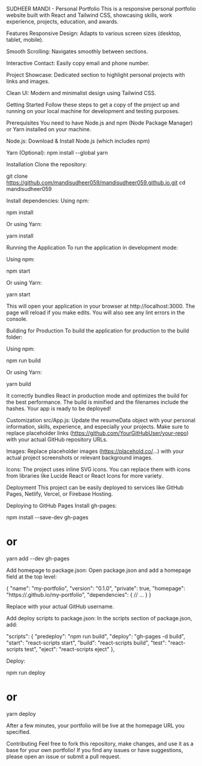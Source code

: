 SUDHEER MANDI - Personal Portfolio
This is a responsive personal portfolio website built with React and Tailwind CSS, showcasing skills, work experience, projects, education, and awards.

Features
Responsive Design: Adapts to various screen sizes (desktop, tablet, mobile).

Smooth Scrolling: Navigates smoothly between sections.

Interactive Contact: Easily copy email and phone number.

Project Showcase: Dedicated section to highlight personal projects with links and images.

Clean UI: Modern and minimalist design using Tailwind CSS.

Getting Started
Follow these steps to get a copy of the project up and running on your local machine for development and testing purposes.

Prerequisites
You need to have Node.js and npm (Node Package Manager) or Yarn installed on your machine.

Node.js: Download & Install Node.js (which includes npm)

Yarn (Optional): npm install --global yarn

Installation
Clone the repository:

git clone https://github.com/mandisudheer059/mandisudheer059.github.io.git
cd mandisudheer059


Install dependencies:
Using npm:

npm install

Or using Yarn:

yarn install

Running the Application
To run the application in development mode:

Using npm:

npm start

Or using Yarn:

yarn start

This will open your application in your browser at http://localhost:3000. The page will reload if you make edits. You will also see any lint errors in the console.

Building for Production
To build the application for production to the build folder:

Using npm:

npm run build

Or using Yarn:

yarn build

It correctly bundles React in production mode and optimizes the build for the best performance. The build is minified and the filenames include the hashes. Your app is ready to be deployed!

Customization
src/App.js: Update the resumeData object with your personal information, skills, experience, and especially your projects. Make sure to replace placeholder links (https://github.com/YourGitHubUser/your-repo) with your actual GitHub repository URLs.

Images: Replace placeholder images (https://placehold.co/...) with your actual project screenshots or relevant background images.

Icons: The project uses inline SVG icons. You can replace them with icons from libraries like Lucide React or React Icons for more variety.

Deployment
This project can be easily deployed to services like GitHub Pages, Netlify, Vercel, or Firebase Hosting.

Deploying to GitHub Pages
Install gh-pages:

npm install --save-dev gh-pages
# or
yarn add --dev gh-pages

Add homepage to package.json:
Open package.json and add a homepage field at the top level:

{
  "name": "my-portfolio",
  "version": "0.1.0",
  "private": true,
  "homepage": "https://<your-github-username>.github.io/my-portfolio",
  "dependencies": {
    // ...
  }
}

Replace <your-github-username> with your actual GitHub username.

Add deploy scripts to package.json:
In the scripts section of package.json, add:

"scripts": {
  "predeploy": "npm run build",
  "deploy": "gh-pages -d build",
  "start": "react-scripts start",
  "build": "react-scripts build",
  "test": "react-scripts test",
  "eject": "react-scripts eject"
},

Deploy:

npm run deploy
# or
yarn deploy

After a few minutes, your portfolio will be live at the homepage URL you specified.

Contributing
Feel free to fork this repository, make changes, and use it as a base for your own portfolio! If you find any issues or have suggestions, please open an issue or submit a pull request.